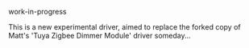 work-in-progress

This is a new experimental driver, aimed to replace the forked copy of Matt's 'Tuya Zigbee Dimmer Module' driver someday...

